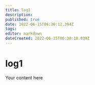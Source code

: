 ```yaml
---
title: log1
description: 
published: true
date: 2022-06-15T06:30:12.394Z
tags: 
editor: markdown
dateCreated: 2022-06-15T06:30:10.039Z
---
```


# log1
Your content here